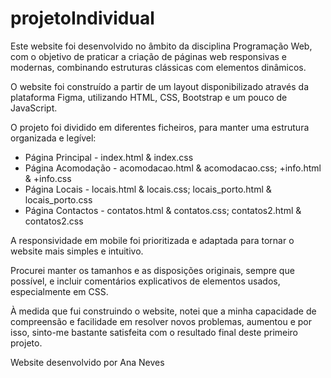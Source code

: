 # projetoIndividual

Este website foi desenvolvido no âmbito da disciplina Programação Web, com o objetivo de praticar a criação de páginas web responsivas e modernas, combinando estruturas clássicas com elementos dinâmicos.

O website foi construído a partir de um layout disponibilizado através da plataforma Figma, utilizando HTML, CSS, Bootstrap e um pouco de JavaScript. 

O projeto foi dividido em diferentes ficheiros, para manter uma estrutura organizada e legível:
- Página Principal - index.html & index.css
- Página Acomodação - acomodacao.html & acomodacao.css; +info.html & +info.css
- Página Locais - locais.html & locais.css; locais_porto.html & locais_porto.css
- Página Contactos - contatos.html & contatos.css; contatos2.html & contatos2.css

A responsividade em mobile foi prioritizada e adaptada para tornar o website mais simples e intuitivo.

Procurei manter os tamanhos e as disposições originais, sempre que possível, e incluir comentários explicativos de elementos usados, especialmente em CSS.

À medida que fui construindo o website, notei que a minha capacidade de compreensão e facilidade em resolver novos problemas, aumentou e por isso, sinto-me bastante satisfeita com o resultado final deste primeiro projeto.

Website desenvolvido por Ana Neves